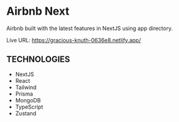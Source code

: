 # Airbnb Next
Airbnb built with the latest features in NextJS using app directory.

Live URL: https://gracious-knuth-0636e8.netlify.app/

## TECHNOLOGIES 

- NextJS
- React
- Tailwind
- Prisma
- MongoDB
- TypeScript
- Zustand
